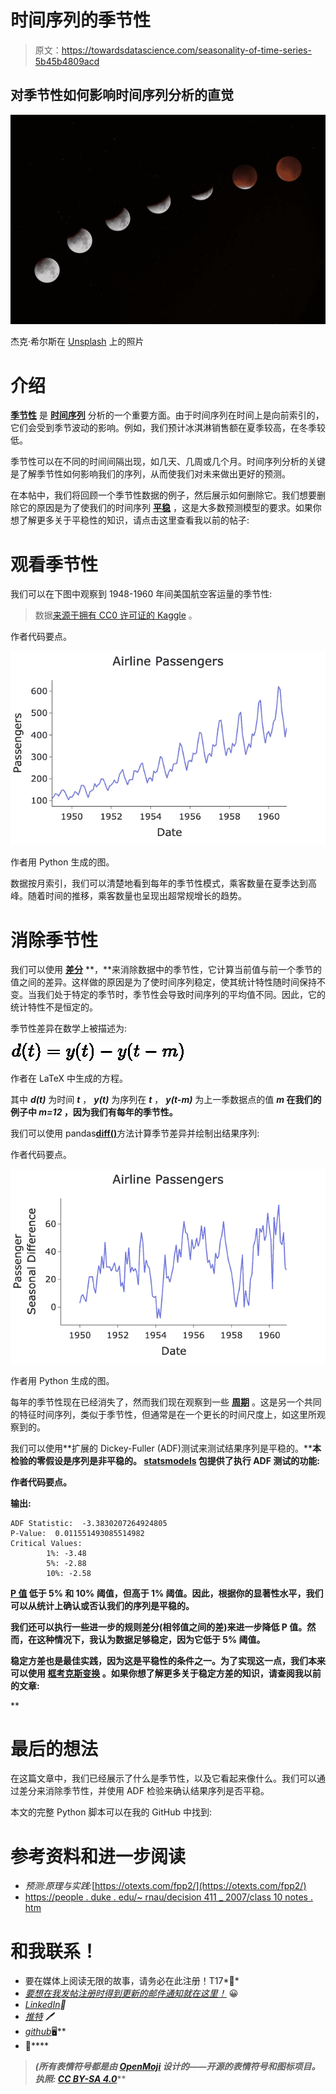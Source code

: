 # 时间序列的季节性

> 原文：<https://towardsdatascience.com/seasonality-of-time-series-5b45b4809acd>

## 对季节性如何影响时间序列分析的直觉

![](img/9e64bd0308fe08a658afaaef1c86a807.png)

杰克·希尔斯在 [Unsplash](https://unsplash.com?utm_source=medium&utm_medium=referral) 上的照片

# 介绍

[**季节性**](https://otexts.com/fpp2/tspatterns.html) 是 [**时间序列**](https://en.wikipedia.org/wiki/Time_series) 分析的一个重要方面。由于时间序列在时间上是向前索引的，它们会受到季节波动的影响。例如，我们预计冰淇淋销售额在夏季较高，在冬季较低。

季节性可以在不同的时间间隔出现，如几天、几周或几个月。时间序列分析的关键是了解季节性如何影响我们的序列，从而使我们对未来做出更好的预测。

在本帖中，我们将回顾一个季节性数据的例子，然后展示如何删除它。我们想要删除它的原因是为了使我们的时间序列 [**平稳**](https://www.itl.nist.gov/div898/handbook/pmc/section4/pmc442.htm) ，这是大多数预测模型的要求。如果你想了解更多关于平稳性的知识，请点击这里查看我以前的帖子:

[](/time-series-stationarity-simply-explained-125269968154)  

# 观看季节性

我们可以在下图中观察到 1948-1960 年间美国航空客运量的季节性:

> 数据[来源于拥有 CC0 许可证的 Kaggle](https://www.kaggle.com/datasets/ashfakyeafi/air-passenger-data-for-time-series-analysis) 。

作者代码要点。

![](img/04e31a37aa5919fbed18da2aa2676e5b.png)

作者用 Python 生成的图。

数据按月索引，我们可以清楚地看到每年的季节性模式，乘客数量在夏季达到高峰。随着时间的推移，乘客数量也呈现出超常规增长的趋势。

# 消除季节性

我们可以使用 [**差分**](https://www.statistics.com/glossary/differencing-of-time-series/) **，**来消除数据中的季节性，它计算当前值与前一个季节的值之间的差异。这样做的原因是为了使时间序列稳定，使其统计特性随时间保持不变。当我们处于特定的季节时，季节性会导致时间序列的平均值不同。因此，它的统计特性不是恒定的。

季节性差异在数学上被描述为:

![](img/6b1c5a93868bd94b8494d803dd84af6a.png)

作者在 LaTeX 中生成的方程。

其中 ***d(t)*** 为时间 ***t*** ， ***y(t)*** 为序列在 ***t*** ， ***y(t-m)*** 为上一季数据点的值 ***m* 在我们的例子中 ***m=12*** ，因为我们有每年的季节性。**

我们可以使用 pandas[**diff()**](https://pandas.pydata.org/docs/reference/api/pandas.DataFrame.diff.html)方法计算季节差异并绘制出结果序列:

作者代码要点。

![](img/561b7e367f62dc0986923a31bf886318.png)

作者用 Python 生成的图。

每年的季节性现在已经消失了，然而我们现在观察到一些 [**周期**](https://otexts.com/fpp2/tspatterns.html) 。这是另一个共同的特征时间序列，类似于季节性，但通常是在一个更长的时间尺度上，如这里所观察到的。

我们可以使用**扩展的 Dickey-Fuller (ADF)测试来测试结果序列是平稳的。****本检验的零假设是序列是非平稳的。 [statsmodels](https://www.statsmodels.org/dev/generated/statsmodels.tsa.stattools.adfuller.html) 包提供了执行 ADF 测试的功能:**

**作者代码要点。**

**输出:**

```
ADF Statistic:  -3.3830207264924805
P-Value:  0.011551493085514982
Critical Values:
        1%: -3.48
        5%: -2.88
        10%: -2.58
```

**[**P 值**](https://www.scribbr.com/statistics/p-value/) 低于 **5%** 和 **10%** 阈值，但高于 **1%** 阈值。因此，根据你的显著性水平，我们可以从统计上确认或否认我们的序列是平稳的。**

**我们还可以执行一些进一步的规则差分(相邻值之间的差)来进一步降低 P 值。然而，在这种情况下，我认为数据足够稳定，因为它低于 **5%** 阈值。**

**稳定方差也是最佳实践，因为这是平稳性的条件之一。为了实现这一点，我们本来可以使用 [**框考克斯变换**](https://en.wikipedia.org/wiki/Power_transform) **。如果你想了解更多关于稳定方差的知识，请查阅我以前的文章:****

**[](/box-cox-transform-for-time-series-cc45f26082c6)  

# 最后的想法

在这篇文章中，我们已经展示了什么是季节性，以及它看起来像什么。我们可以通过差分来消除季节性，并使用 ADF 检验来确认结果序列是否平稳。

本文的完整 Python 脚本可以在我的 GitHub 中找到:

[](https://github.com/egorhowell/Medium-Articles/blob/main/Time%20Series/Time%20Series%20Tools/seasonality.py)  

# 参考资料和进一步阅读

*   *预测:原理与实践:*[https://otexts.com/fpp2/](https://otexts.com/fpp2/)
*   [https://people . duke . edu/~ rnau/decision 411 _ 2007/class 10 notes . htm](https://people.duke.edu/~rnau/Decision411_2007/Class10notes.htm)

# 和我联系！

*   要在媒体上阅读无限的故事，请务必在此注册！T17*💜*
*   [*要想在我发帖注册时得到更新的邮件通知就在这里！*](/subscribe/@egorhowell) 😀
*   [*LinkedIn*](https://www.linkedin.com/in/egor-howell-092a721b3/)*👔*
*   *[*推特*](https://twitter.com/EgorHowell) 🖊*
*   *[*github*](https://github.com/egorhowell)*🖥**
*   **[](https://www.kaggle.com/egorphysics)**🏅****

> ***(所有表情符号都是由 [OpenMoji](https://openmoji.org/) 设计的——开源的表情符号和图标项目。执照: [CC BY-SA 4.0](https://creativecommons.org/licenses/by-sa/4.0/#)*****
